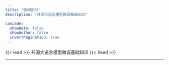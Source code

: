 ```yaml
---
title: "微调部分"
description: "开源大语言模型微调基础知识"

cascade:
  showDate: false
  showAuthor: false
  invertPagination: true
---
```


{{< lead >}}
开源大语言模型微调基础知识
{{< /lead >}}


---
